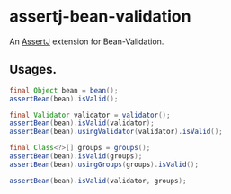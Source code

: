 # assertj-bean-validation

An [AssertJ](https://joel-costigliola.github.io/assertj/) extension for Bean-Validation.


## Usages.

```java
final Object bean = bean();
assertBean(bean).isValid();

final Validator validator = validator();
assertBean(bean).isValid(validator);
assertBean(bean).usingValidator(validator).isValid();

final Class<?>[] groups = groups();
assertBean(bean).isValid(groups);
assertBean(bean).usingGroups(groups).isValid();

assertBean(bean).isValid(validator, groups);
```
